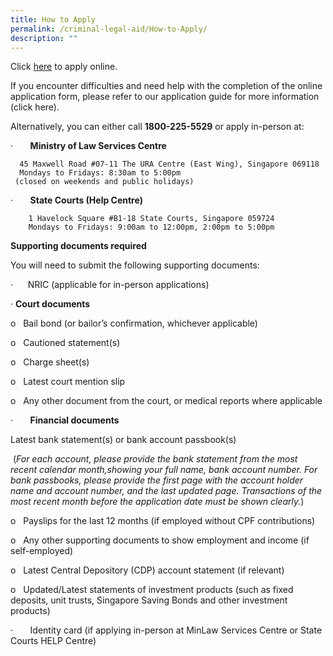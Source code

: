 ```yaml
---
title: How to Apply
permalink: /criminal-legal-aid/How-to-Apply/
description: ""
---
```



Click [here](https://go.gov.sg/criminaldefenceaid) to apply online.  

If you encounter difficulties and need help with the completion of the online application form, please refer to our application guide for more information (click here).

Alternatively, you can either call **1800-225-5529** or apply in-person at:    

·       **Ministry of Law Services Centre**

      45 Maxwell Road #07-11 The URA Centre (East Wing), Singapore 069118
      Mondays to Fridays: 8:30am to 5:00pm 
	 (closed on weekends and public holidays)

·       **State Courts (Help Centre)**

        1 Havelock Square #B1-18 State Courts, Singapore 059724
		Mondays to Fridays: 9:00am to 12:00pm, 2:00pm to 5:00pm

**Supporting documents required**

You will need to submit the following supporting documents:

·      NRIC (applicable for in-person applications)

·     **Court documents**

o   Bail bond (or bailor’s confirmation, whichever applicable)

o   Cautioned statement(s)

o   Charge sheet(s)

o   Latest court mention slip

o   Any other document from the court, or medical reports where applicable

·       **Financial documents**

Latest bank statement(s) or bank account passbook(s)

 (_For each account, please provide the bank statement from the most recent calendar month,showing your full name, bank account number. For bank passbooks, please provide the first page with the account holder name and account number, and the last updated page. Transactions of the most recent month before the application date must be shown clearly._)   

o   Payslips for the last 12 months (if employed without CPF contributions)

o   Any other supporting documents to show employment and income (if self-employed)

o   Latest Central Depository (CDP) account statement (if relevant)

o   Updated/Latest statements of investment products (such as fixed deposits, unit trusts, Singapore Saving Bonds and other investment products)

·       Identity card (if applying in-person at MinLaw Services Centre or State Courts HELP Centre)